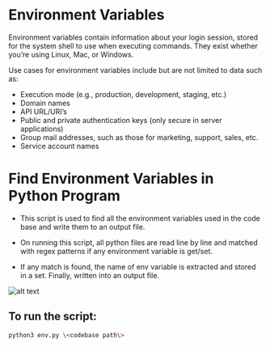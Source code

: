 # Environment Variables

Environment variables contain information about your login session, stored for the system shell to use when executing commands. They exist whether you’re using Linux, Mac, or Windows.

Use cases for environment variables include but are not limited to data such as:
+ Execution mode (e.g., production, development, staging, etc.)
+ Domain names
+ API URL/URI’s
+ Public and private authentication keys (only secure in server applications)
+ Group mail addresses, such as those for marketing, support, sales, etc.
+ Service account names


# Find Environment Variables in Python Program

+ This script is used to find all the environment variables used in the code base and write them to an output file.

+ On running this script, all python files are read line by line and matched with regex patterns if any environment variable is get/set.

+ If any match is found, the name of env variable is extracted and stored in a set. Finally, written into an output file.

![alt text](https://appdividend.com/wp-content/uploads/2019/11/How-To-Set-Environment-Variables-In-Python.png)

## To run the script:

```sh
python3 env.py \<codebase path\>
```
